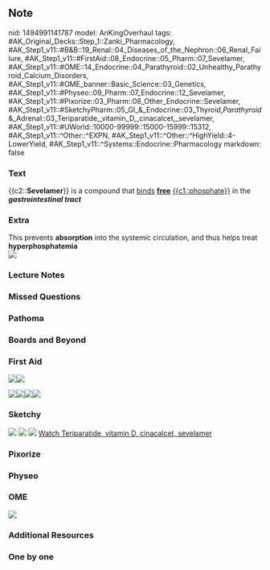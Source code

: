 ## Note
nid: 1494991141787
model: AnKingOverhaul
tags: #AK_Original_Decks::Step_1::Zanki_Pharmacology, #AK_Step1_v11::#B&B::19_Renal::04_Diseases_of_the_Nephron::06_Renal_Failure, #AK_Step1_v11::#FirstAid::08_Endocrine::05_Pharm::07_Sevelamer, #AK_Step1_v11::#OME::14_Endocrine::04_Parathyroid::02_Unhealthy_Parathyroid_Calcium_Disorders, #AK_Step1_v11::#OME_banner::Basic_Science::03_Genetics, #AK_Step1_v11::#Physeo::09_Pharm::07_Endocrine::12_Sevelamer, #AK_Step1_v11::#Pixorize::03_Pharm::08_Other_Endocrine::Sevelamer, #AK_Step1_v11::#SketchyPharm::05_GI_&_Endocrine::03_Thyroid,_Parathyroid_&_Adrenal::03_Teriparatide,_vitamin_D,_cinacalcet,_sevelamer, #AK_Step1_v11::#UWorld::10000-99999::15000-15999::15312, #AK_Step1_v11::^Other::^EXPN, #AK_Step1_v11::^Other::^HighYield::4-LowerYield, #AK_Step1_v11::^Systems::Endocrine::Pharmacology
markdown: false

### Text
{{c2::<b>Sevelamer</b>}} is a compound that <u>binds</u>
<u><b>free</b></u> <u>{{c1::phosphate}}</u> in the
<b><i>gastrointestinal tract</i></b>

### Extra
<div>
  This prevents <b>absorption</b> into the systemic circulation,
  and thus helps treat <b>hyperphosphatemia</b>
</div><img src="screenshot%20(68).png">

### Lecture Notes


### Missed Questions


### Pathoma


### Boards and Beyond


### First Aid
<img src="paste-83661667958787.jpg"><img src=
"paste-83889301225475%20(1).jpg">
<div><img src="paste-41102837022723%20(1).jpg"><img src=
"paste-84520661417987%20(1).jpg"><img src=
"paste-18567143620611.jpg"><img src=
"paste-18670222835715.jpg"></div>

### Sketchy
<img src="paste-46699179409411.jpg"> <img src=
"Screen%20Shot%202020-01-28%20at%206.47.20%20PM.png"> <img src=
"Screen%20Shot%202020-01-28%20at%206.47.28%20PM.png"> <a href=
"https://dashboard.sketchy.com/study/medical/courses/medical-pharmacology/units/medical-pharmacology-gi-endocrine/videos/medical-pharmacology-gi-and-endocrine-thyroid-parathyroid-and-adrenal-teriparatide-vitamin-d-cinacalcet-sevelamer?utm_source=anki&utm_medium=partnership&utm_campaign=february_update&utm_content=medical">
Watch Teriparatide, vitamin D, cinacalcet, sevelamer</a>

### Pixorize


### Physeo


### OME
<div class="ome-widget">
  <a href=
  "https://onlinemeded.org/spa/renal-failure?ref=anki"><img src=
  "_OME_AnkiFlashcards_Topic_6.png"></a>
</div>

### Additional Resources


### One by one

